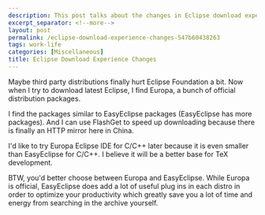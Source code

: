 ```yaml
---
description: This post talks about the changes in Eclipse download experience.
excerpt_separator: <!--more-->
layout: post
permalink: /eclipse-download-experience-changes-547b60438263
tags: work-life
categories: [Miscellaneous]
title: Eclipse Download Experience Changes
---
```

Maybe third party distributions finally hurt Eclipse Foundation a bit. Now when I try to download latest Eclipse, I find Europa, a bunch of official distribution packages.

I find the packages similar to EasyEclipse packages (EasyEclipse has more packages). And I can use FlashGet to speed up downloading because there is finally an HTTP mirror here in China.

I'd like to try Europa Eclipse IDE for C/C++ later because it is even smaller than EasyEclipse for C/C++. I believe it will be a better base for TeX development.

BTW, you'd better choose between Europa and EasyEclipse. While Europa is official, EasyEclipse does add a lot of useful plug ins in each distro in order to optimize your productivity which greatly save you a lot of time and energy from searching in the archive yourself.
<!--more-->
